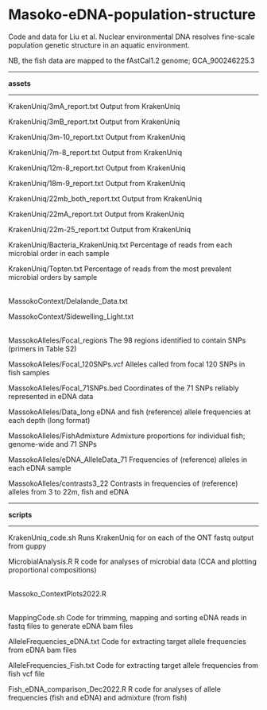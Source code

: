# Masoko-eDNA-population-structure

Code and data for Liu et al. Nuclear environmental DNA resolves fine-scale population genetic structure in an aquatic environment.

NB, the fish data are mapped to the fAstCal1.2 genome; GCA_900246225.3

***

**assets**

***

KrakenUniq/3mA_report.txt  Output from KrakenUniq

KrakenUniq/3mB_report.txt  Output from KrakenUniq

KrakenUniq/3m-10_report.txt  Output from KrakenUniq

KrakenUniq/7m-8_report.txt  Output from KrakenUniq

KrakenUniq/12m-8_report.txt  Output from KrakenUniq

KrakenUniq/18m-9_report.txt  Output from KrakenUniq

KrakenUniq/22mb_both_report.txt  Output from KrakenUniq

KrakenUniq/22mA_report.txt  Output from KrakenUniq

KrakenUniq/22m-25_report.txt  Output from KrakenUniq

KrakenUniq/Bacteria_KrakenUniq.txt Percentage of reads from each microbial order in each sample

KrakenUniq/Topten.txt Percentage of reads from the most prevalent microbial orders by sample  <br><br>

MassokoContext/Delalande_Data.txt

MassokoContext/Sidewelling_Light.txt  <br><br>

MassokoAlleles/Focal_regions The 98 regions identified to contain SNPs (primers in Table S2)

MassokoAlleles/Focal_120SNPs.vcf Alleles called from focal 120 SNPs in fish samples 

MassokoAlleles/Focal_71SNPs.bed Coordinates of the 71 SNPs reliably represented in eDNA data

MassokoAlleles/Data_long eDNA and fish (reference) allele frequencies at each depth (long format)

MassokoAlleles/FishAdmixture Admixture proportions for individual fish; genome-wide and 71 SNPs

MassokoAlleles/eDNA_AlleleData_71 Frequencies of (reference) alleles in each eDNA sample

MassokoAlleles/contrasts3_22 Contrasts in frequencies of (reference) alleles from 3 to 22m, fish and eDNA

***

**scripts**

***

KrakenUniq_code.sh  Runs KrakenUniq for on each of the ONT fastq output from guppy

MicrobialAnalysis.R  R code for analyses of microbial data (CCA and plotting proportional compositions)  <br><br>

Massoko_ContextPlots2022.R  <br><br>

MappingCode.sh Code for trimming, mapping and sorting eDNA reads in fastq files to generate eDNA bam files

AlleleFrequencies_eDNA.txt Code for extracting target allele frequencies from eDNA bam files

AlleleFrequencies_Fish.txt Code for extracting target allele frequencies from fish vcf file

Fish_eDNA_comparison_Dec2022.R R code for analyses of allele frequencies (fish and eDNA) and admixture (from fish)



